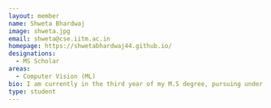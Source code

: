```yaml
---
layout: member
name: Shweta Bhardwaj
image: shweta.jpg
email: shweta@cse.iitm.ac.in
homepage: https://shwetabhardwaj44.github.io/
designations: 
  - MS Scholar
areas:
  - Computer Vision (ML)
bio: I am currently in the third year of my M.S degree, pursuing under Dr. Mitesh M. Khapra. The broad subject of my work is 'Efficient Computation in Deep Neural Networks'. I am focusing on the wider applications of computer vision to explore this subject.
type: student
---
```

